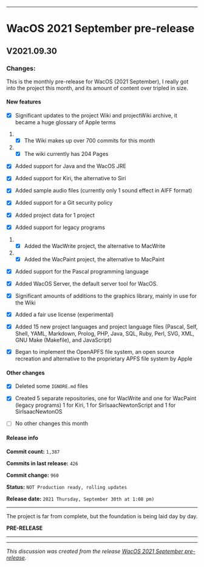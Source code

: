 ***

# WacOS 2021 September pre-release

## V2021.09.30

### Changes:

This is the monthly pre-release for WacOS (2021 September), I really got into the project this month, and its amount of content over tripled in size.

#### New features

- [x] Significant updates to the project Wiki and projectWiki archive, it became a huge glossary of Apple terms

1. - [x] The Wiki makes up over 700 commits for this month

2. - [x] The wiki currently has 204 Pages

- [x] Added support for Java and the WacOS JRE

- [x] Added support for Kiri, the alternative to Siri

- [x] Added sample audio files (currently only 1 sound effect in AIFF format)

- [x] Added support for a Git security policy

- [x] Added project data for 1 project

- [x] Added support for legacy programs

1. - [x] Added the WacWrite project, the alternative to MacWrite

2. - [x] Added the WacPaint project, the alternative to MacPaint

- [x] Added support for the Pascal programming language

- [x] Added WacOS Server, the default server tool for WacOS.

- [x] Significant amounts of additions to the graphics library, mainly in use for the Wiki

- [x] Added a fair use license (experimental)

- [x] Added 15 new project languages and project language files (Pascal, Self, Shell, YAML, Markdown, Prolog, PHP, Java, SQL, Ruby, Perl, SVG, XML, GNU Make (Makefile), and JavaScript)

- [x] Began to implement the OpenAPFS file system, an open source recreation and alternative to the proprietary APFS file system by Apple

#### Other changes

- [x] Deleted some `IGNORE.md` files

- [x] Created 5 separate repositories, one for WacWrite and one for WacPaint (legacy programs) 1 for Kiri, 1 for SirIsaacNewtonScript and 1 for SirIsaacNewtonOS 

- [ ] No other changes this month

#### Release info

**Commit count:** `1,387`

**Commits in last release:** `426`

**Commit change:** `960`

**Status:** `NOT Production ready, rolling updates`

**Release date:** `2021 Thursday, September 30th at 1:08 pm)`

***

The project is far from complete, but the foundation is being laid day by day.

**PRE-RELEASE**

***

<hr /><em>This discussion was created from the release <a href='https://github.com/seanpm2001/WacOS/releases/tag/V2021.09.30'>WacOS 2021 September pre-release</a>.</em>
